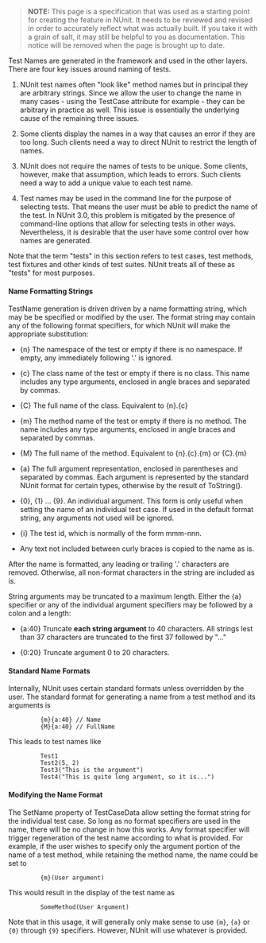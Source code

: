 > **NOTE:** This page is a specification that was used as a starting point for creating the feature in NUnit. It needs to be reviewed and revised in order to accurately reflect what was actually built. If you take it with a grain of salt, it may still be helpful to you as documentation. This notice will be removed when the page is brought up to date.

Test Names are generated in the framework and used in the other layers. There are four key issues around naming of tests.

1. NUnit test names often "look like" method names but in principal they are arbitrary strings. Since we allow the user to change the name in many cases - using the TestCase attribute for example - they can be arbitrary in practice as well. This issue is essentially the underlying cause of the remaining three issues.

2. Some clients display the names in a way that causes an error if they are too long. Such clients need a way to direct NUnit to restrict the length of names.

3. NUnit does not require the names of tests to be unique. Some clients, however, make that assumption, which leads to errors. Such clients need a way to add a unique value to each test name.

4. Test names may be used in the command line for the purpose of selecting tests. That means the user must be able to predict the name of the test. In NUnit 3.0, this problem is mitigated by the presence of command-line options that allow for selecting tests in other ways. Nevertheless, it is desirable that the user have some control over how names are generated.

Note that the term "tests" in this section refers to test cases, test methods, test fixtures and other kinds of test suites. NUnit treats all of these as "tests" for most purposes.

#### Name Formatting Strings

TestName generation is driven driven by a name formatting string, which may be be specified or modified by the user. The format string may contain any of the following format specifiers, for which NUnit will make the appropriate substitution:

  * {n} The namespace of the test or empty if there is no namespace. If empty, any immediately following '.' is ignored.

  * {c} The class name of the test or empty if there is no class. This name includes any type arguments, enclosed in angle braces and separated by commas.

  * {C} The full name of the class. Equivalent to {n}.{c}

  * {m} The method name of the test or empty if there is no method. The name includes any type arguments, enclosed in angle braces and separated by commas.

  * {M} The full name of the method. Equivalent to {n}.{c}.{m} or {C}.{m}

  * {a} The full argument representation, enclosed in parentheses and separated by commas. Each argument is represented by the standard NUnit format for certain types, otherwise by the result of ToString().

  * {0}, {1} ... {9}. An individual argument. This form is only useful when setting the name of an individual test case. If used in the default format string, any arguments not used will be ignored.

  * {i} The test id, which is normally of the form mmm-nnn.

  * Any text not included between curly braces is copied to the name as is.

After the name is formatted, any leading or trailing '.' characters are removed. Otherwise, all non-format characters in the string are included as is.

String arguments may be truncated to a maximum length. Either the {a} specifier or any of the individual argument specifiers may be followed by a colon and a length:

  * {a:40} Truncate __each string argument__ to 40 characters. All strings lest than 37 characters are truncated to the first 37 followed by "..."

  * {0:20} Truncate argument 0 to 20 characters.

#### Standard Name Formats

Internally, NUnit uses certain standard formats unless overridden by the user. The standard format for generating a name from a test method and its arguments is

```
         {m}{a:40} // Name
         {M}{a:40} // FullName
```

This leads to test names like

```
         Test1
         Test2(5, 2)
         Test3("This is the argument")
         Test4("This is quite long argument, so it is...")
```

#### Modifying the Name Format

The SetName property of TestCaseData allow setting the format string for the individual test case. So long as no format specifiers are used in the name, there will be no change in how this works. Any format specifier will trigger regeneration of the test name according to what is provided. For example, if the user wishes to specify only the argument portion of the name of a test method, while retaining the method name, the name could be set to

```
         {m}(User argument)
```

This would result in the display of the test name as

```
         SomeMethod(User Argument)
```

Note that in this usage, it will generally only make sense to use `{m}`, `{a}` or `{0}` through `{9}` specifiers. However, NUnit will use whatever is provided.


